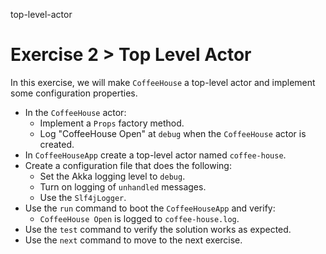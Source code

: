 top-level-actor

# Exercise 2 > Top Level Actor

In this exercise, we will make `CoffeeHouse` a top-level actor and implement some configuration properties.

- In the `CoffeeHouse` actor:
    - Implement a `Props` factory method.
    - Log "CoffeeHouse Open" at `debug` when the `CoffeeHouse` actor is created.
- In `CoffeeHouseApp` create a top-level actor named `coffee-house`.
- Create a configuration file that does the following:
    - Set the Akka logging level to `debug`.
    - Turn on logging of `unhandled` messages.
    - Use the `Slf4jLogger`.
- Use the `run` command to boot the `CoffeeHouseApp` and verify:
    - `CoffeeHouse Open` is logged to `coffee-house.log`.
- Use the `test` command to verify the solution works as expected.
- Use the `next` command to move to the next exercise.
